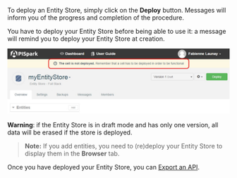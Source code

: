 To deploy an Entity Store, simply click on the **Deploy** button. Messages will inform you of the progress and completion of the procedure.

You have to deploy your Entity Store before being able to use it: a message will remind you to deploy your Entity Store at creation.

![Entity Store needs to be deployed](images/es-needs-deployment.jpg "Entity Store needs to be deployed")

**Warning**: if the Entity Store is in draft mode and has only one version, all data will be erased if the store is deployed.

> **Note:** If you add entities, you need to (re)deploy your Entity Store to display them in the **Browser** tab.

Once you have deployed your Entity Store, you can [Export an API](technical-resources/apispark/guide/create/overview "Export an API").
